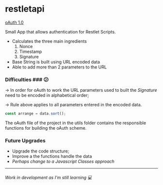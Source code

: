 # restletapi

[oAuth 1.0](https://tools.ietf.org/html/rfc5849)

Small App that allows authentication for Restlet Scripts.
* Calculates the three main ingredients
    1. Nonce
    2. Timestamp
    3. Signature
* Base String is built using URL encoded data
* Able to add more than 2 parameters to the URL

### Difficulties ### :confused:
-> In order for oAuth to work the URL parameters used to built the _Signature_ need to be encoded in alphabetical order;

-> Rule above applies to all parameters entered in the encoded data.

```javascript
const arrange = data.sort();
```
The oAuth file of the project in the utils folder contains the responsible functions for building the oAuth scheme.

### Future Upgrades ###
* Upgrade the code structure;
* Improve a the functions handle the data
* _Perhaps change to a Javascript Classes approach_

___________________________

###### Work in development as I'm still learning :computer: